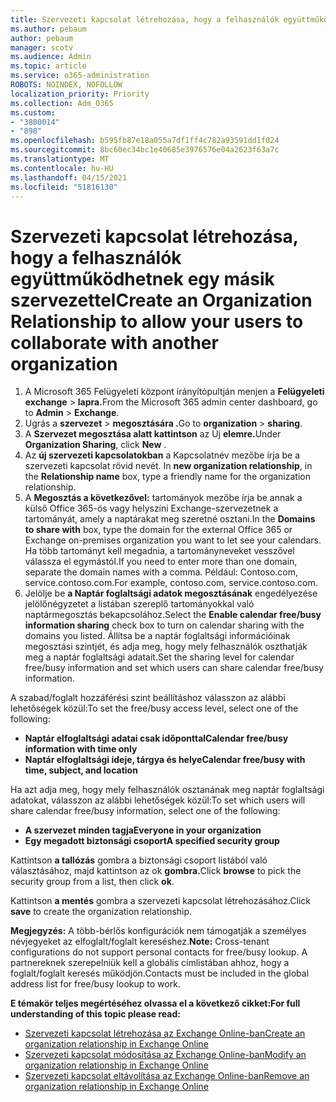 ```yaml
---
title: Szervezeti kapcsolat létrehozása, hogy a felhasználók együttműködhetnek egy másik szervezettel
ms.author: pebaum
author: pebaum
manager: scotv
ms.audience: Admin
ms.topic: article
ms.service: o365-administration
ROBOTS: NOINDEX, NOFOLLOW
localization_priority: Priority
ms.collection: Adm_O365
ms.custom:
- "3800014"
- "898"
ms.openlocfilehash: b595fb87e18a055a7df1ff4c782a93591dd1f024
ms.sourcegitcommit: 8bc60ec34bc1e40685e3976576e04a2623f63a7c
ms.translationtype: MT
ms.contentlocale: hu-HU
ms.lasthandoff: 04/15/2021
ms.locfileid: "51816130"
---
```

# <a name="create-an-organization-relationship-to-allow-your-users-to-collaborate-with-another-organization"></a><span data-ttu-id="144f2-102">Szervezeti kapcsolat létrehozása, hogy a felhasználók együttműködhetnek egy másik szervezettel</span><span class="sxs-lookup"><span data-stu-id="144f2-102">Create an Organization Relationship to allow your users to collaborate with another organization</span></span>

1. <span data-ttu-id="144f2-103">A Microsoft 365 Felügyeleti központ irányítópultján menjen a **Felügyeleti exchange**  >  **lapra.**</span><span class="sxs-lookup"><span data-stu-id="144f2-103">From the Microsoft 365 admin center dashboard, go to **Admin** > **Exchange**.</span></span>
2. <span data-ttu-id="144f2-104">Ugrás a **szervezet**  >  **megosztására .**</span><span class="sxs-lookup"><span data-stu-id="144f2-104">Go to **organization** > **sharing**.</span></span>
3. <span data-ttu-id="144f2-105">A **Szervezet megosztása alatt kattintson** az Új **elemre.**</span><span class="sxs-lookup"><span data-stu-id="144f2-105">Under **Organization Sharing**, click **New** .</span></span>
4. <span data-ttu-id="144f2-106">Az **új szervezeti kapcsolatokban** a Kapcsolatnév mezőbe írja be a szervezeti kapcsolat rövid nevét. </span><span class="sxs-lookup"><span data-stu-id="144f2-106">In **new organization relationship**, in the **Relationship name** box, type a friendly name for the organization relationship.</span></span>
5. <span data-ttu-id="144f2-107">A **Megosztás a következővel:** tartományok mezőbe írja be annak a külső Office 365-ös vagy helyszíni Exchange-szervezetnek a tartományát, amely a naptárakat meg szeretné osztani.</span><span class="sxs-lookup"><span data-stu-id="144f2-107">In the **Domains to share with** box, type the domain for the external Office 365 or Exchange on-premises organization you want to let see your calendars.</span></span> <span data-ttu-id="144f2-108">Ha több tartományt kell megadnia, a tartományneveket vesszővel válassza el egymástól.</span><span class="sxs-lookup"><span data-stu-id="144f2-108">If you need to enter more than one domain, separate the domain names with a comma.</span></span> <span data-ttu-id="144f2-109">Például: Contoso.com, service.contoso.com.</span><span class="sxs-lookup"><span data-stu-id="144f2-109">For example, contoso.com, service.contoso.com.</span></span>
6. <span data-ttu-id="144f2-110">Jelölje be **a Naptár foglaltsági adatok megosztásának** engedélyezése jelölőnégyzetet a listában szereplő tartományokkal való naptármegosztás bekapcsolához.</span><span class="sxs-lookup"><span data-stu-id="144f2-110">Select the **Enable calendar free/busy information sharing** check box to turn on calendar sharing with the domains you listed.</span></span> <span data-ttu-id="144f2-111">Állítsa be a naptár foglaltsági információinak megosztási szintjét, és adja meg, hogy mely felhasználók oszthatják meg a naptár foglaltsági adatait.</span><span class="sxs-lookup"><span data-stu-id="144f2-111">Set the sharing level for calendar free/busy information and set which users can share calendar free/busy information.</span></span>  

<span data-ttu-id="144f2-112">A szabad/foglalt hozzáférési szint beállításhoz válasszon az alábbi lehetőségek közül:</span><span class="sxs-lookup"><span data-stu-id="144f2-112">To set the free/busy access level, select one of the following:</span></span>

- <span data-ttu-id="144f2-113">**Naptár elfoglaltsági adatai csak időponttal**</span><span class="sxs-lookup"><span data-stu-id="144f2-113">**Calendar free/busy information with time only**</span></span>
- <span data-ttu-id="144f2-114">**Naptár elfoglaltsági ideje, tárgya és helye**</span><span class="sxs-lookup"><span data-stu-id="144f2-114">**Calendar free/busy with time, subject, and location**</span></span>  

 <span data-ttu-id="144f2-115">Ha azt adja meg, hogy mely felhasználók osztanának meg naptár foglaltsági adatokat, válasszon az alábbi lehetőségek közül:</span><span class="sxs-lookup"><span data-stu-id="144f2-115">To set which users will share calendar free/busy information, select one of the following:</span></span>

- <span data-ttu-id="144f2-116">**A szervezet minden tagja**</span><span class="sxs-lookup"><span data-stu-id="144f2-116">**Everyone in your organization**</span></span>
- <span data-ttu-id="144f2-117">**Egy megadott biztonsági csoport**</span><span class="sxs-lookup"><span data-stu-id="144f2-117">**A specified security group**</span></span>  

<span data-ttu-id="144f2-118">Kattintson **a tallózás** gombra a biztonsági csoport listából való választásához, majd kattintson az ok **gombra.**</span><span class="sxs-lookup"><span data-stu-id="144f2-118">Click **browse** to pick the security group from a list, then click **ok**.</span></span>

<span data-ttu-id="144f2-119">Kattintson **a mentés** gombra a szervezeti kapcsolat létrehozásához.</span><span class="sxs-lookup"><span data-stu-id="144f2-119">Click **save** to create the organization relationship.</span></span>  

<span data-ttu-id="144f2-120">**Megjegyzés:** A több-bérlős konfigurációk nem támogatják a személyes névjegyeket az elfoglalt/foglalt kereséshez.</span><span class="sxs-lookup"><span data-stu-id="144f2-120">**Note:** Cross-tenant configurations do not support personal contacts for free/busy lookup.</span></span> <span data-ttu-id="144f2-121">A partnereknek szerepelniük kell a globális címlistában ahhoz, hogy a foglalt/foglalt keresés működjön.</span><span class="sxs-lookup"><span data-stu-id="144f2-121">Contacts must be included in the global address list for free/busy lookup to work.</span></span>

<span data-ttu-id="144f2-122">**E témakör teljes megértéséhez olvassa el a következő cikket:**</span><span class="sxs-lookup"><span data-stu-id="144f2-122">**For full understanding of this topic please read:**</span></span>

- [<span data-ttu-id="144f2-123">Szervezeti kapcsolat létrehozása az Exchange Online-ban</span><span class="sxs-lookup"><span data-stu-id="144f2-123">Create an organization relationship in Exchange Online</span></span>](https://docs.microsoft.com/exchange/sharing/organization-relationships/create-an-organization-relationship)
- [<span data-ttu-id="144f2-124">Szervezeti kapcsolat módosítása az Exchange Online-ban</span><span class="sxs-lookup"><span data-stu-id="144f2-124">Modify an organization relationship in Exchange Online</span></span>](https://docs.microsoft.com/exchange/sharing/organization-relationships/modify-an-organization-relationship)
- [<span data-ttu-id="144f2-125">Szervezeti kapcsolat eltávolítása az Exchange Online-ban</span><span class="sxs-lookup"><span data-stu-id="144f2-125">Remove an organization relationship in Exchange Online</span></span>](https://docs.microsoft.com/exchange/sharing/organization-relationships/remove-an-organization-relationship)
